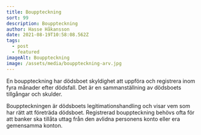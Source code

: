 ```yaml
---
title: Bouppteckning
sort: 99
description: Bouppteckning
author: Hasse Håkansson
date: 2021-08-19T10:58:08.562Z
tags:
  - post
  - featured
imageAlt: Bouppteckning
image: /assets/media/bouppteckning-arv.jpg
---
```

En bouppteckning har dödsboet skyldighet att uppföra och registrera inom fyra månader efter dödsfall. Det är en sammanställning av dödsboets tillgångar och skulder.

Bouppteckningen är dödsboets legitimationshandling och visar vem som har rätt att företräda dödsboet. Registrerad bouppteckning behövs ofta för att banker ska tillåta uttag från den avlidna personens konto eller era gemensamma konton.